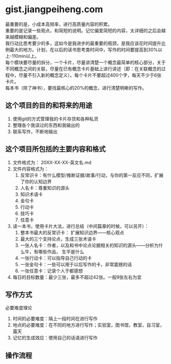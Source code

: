# gist.jiangpeiheng.com

最重要的是，小成本高频率，进行高质量内容的积累。  
重要的是记录一些观点，和简短的说明。记忆偏爱简短的内容，太详细的之后会越来越模糊和偏差。  
我行动比思考要少的多，这如今是我进步的最重要的瓶颈，是我应该花时间提升比例最大的地方。计划，在以后的读书思考类时间中，写作的时间要提高到30%以上-110min以上。  
每个模块要尽量的拆分，一个卡片，尽量讲清楚一个概念最简单的核心部分，关于不同概念之间的关联，尽量在已有概念卡片基础上进行讲述（即：在关联概念的过程中，尽量不引入新的概念定义）。每个卡片不要超过400个字，每天不少于6张卡片。  
每本书（除了神书），要找最核心的20%的概念，进行清楚明晰的写作。

## 这个项目的目的和将来的用途

1. 使用git的方式管理我的卡片存货和各种私货
2. 整理各个我读过的东西和我输出的
3. 联系写作，不断地输出

## 这个项目所包括的主要内容和格式

1. 文件格式为： 20XX-XX-XX-英文名.md
2. 文件内容格式为：
    1. 反常识卡：有什么模型/推断证据/故事/行动，与你的第一反应不同，扩展了你的认知边界
    2. 人名卡：尊重知识的源头
    3. 知识术语卡
    4. 金句卡
    5. 行动卡
    6. 技巧卡
    7. 任意卡
3. 读一本书，使用卡片大法，进行总结（中间篇章的时候，可以另开）：
    1. 整本书最大的反常识卡： 扩展知识边界——核心观点
    2. 最大的三个支持论点，生成三张术语卡
    3. 一张人名卡：作者，以及和书中论点论据相关的知识的源头——分析为什么牛，有哪些作品，
    生平是什么
    4. 一张行动卡：可以指导自己行动的卡
    5. 一张金句卡：一些可以用于以后写作的卡，非常震撼的话
    6. 一张任意卡：记录个人于都感想
4. 每日的目标数量：最少三张，最多不超过42张。一般9张左右为宜

## 写作方式

必要难度理论
1. 时间的必要难度：隔上一段时间在进行写作
2. 地点的必要难度：在不同的地方进行写作；实验室，图书馆，教室，自习室，露天
3. 记忆的生成效应：使用自己的话语进行写作

## 操作流程
